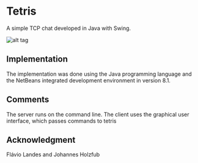 # Tetris
A simple TCP chat developed in Java with Swing.


![alt tag](https://github.com/codinginbrazil/algoritmo/blob/main/src/java/Tetris/img/tetris.png)

## Implementation
The implementation was done using the Java programming language and the NetBeans integrated development environment in version 8.1.

## Comments
The server runs on the command line. The client uses the graphical user interface, which passes commands to tetris

## Acknowledgment
Flávio Landes and Johannes Holzfub
